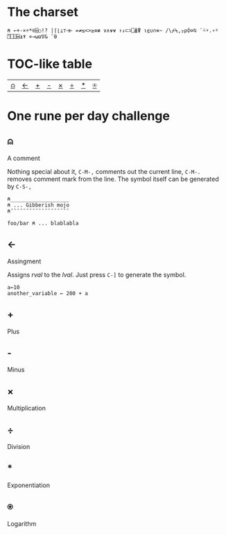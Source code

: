 The charset
===========

 `⍝ ←+-×÷*⍟⌹○!? |⌈⌊⊥⊤⊣⊢ =≠≤<>≥≡≢ ∨∧⍱⍱ ↑↓⊂⊃⎕⍋⍒ ⍳⍷∪∩∊~ /\⌿⍀,⍪⍴⌽⊖⍉ ¨⍨⍣.∘⍤ ⍞⎕⍠⌸⍎⍕ ⋄→⍵⍺∇& ¯⍬`
 
TOC-like table
==============

|          |          |          |          |          |          |          |          |
|:--------:|:--------:|:--------:|:--------:|:--------:|:--------:|:--------:|:--------:|
| [⍝](#⍝) | [←](#←) | [+](#+)  | [-](#-) | [×](#×)  | [÷](#÷) | [*](#*) | [⍟](#-6) |



One rune per day challenge
==========================

## ⍝

A comment

Nothing special about it, `C-M-,` comments out the current line, `C-M-.` removes comment mark from the line.
The symbol itself can be generated by `C-S-,`

```apl
⍝___________________
⍝ ... Gibberish mojo
⍝¯¯¯¯¯¯¯¯¯¯¯¯¯¯¯¯¯¯¯

foo/bar ⍝ ... blablabla
```

## ←

Assingment

Assigns _rval_ to the _lval_. Just press `C-]` to generate the symbol.

```apl
a←10
another_variable ← 200 + a
```

## +

Plus

## -

Minus

## ×

Multiplication

## ÷


Division

## *

Exponentiation

## ⍟

Logarithm
